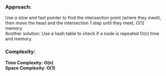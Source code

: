 ### Approach:
Use a slow and fast pointer to find the intersection point (where they meet), then move the head and the intersection 1 step until they meet, O(1) memory.\
Another solution: Use a hash table to check if a node is repeated O(n) time and memory.
​
### Complexity:
**Time Complexity: O(n)**\
**Space Complexity: O(1)**